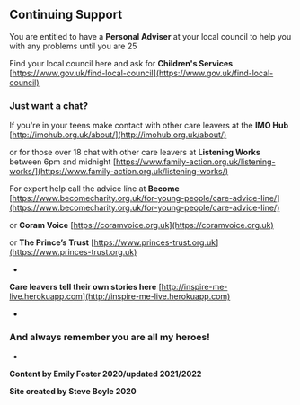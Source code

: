
## Continuing Support

You are entitled to have a **Personal Adviser** at your local council to help you with any problems until you are 25

Find your local council here and ask for **Children's Services**
[https://www.gov.uk/find-local-council](https://www.gov.uk/find-local-council)


### Just want a chat?

If you're in your teens make contact with other care leavers at the **IMO Hub**
[http://imohub.org.uk/about/](http://imohub.org.uk/about/)

or for those over 18 chat with other care leavers at **Listening Works** between 6pm and midnight [https://www.family-action.org.uk/listening-works/](https://www.family-action.org.uk/listening-works/)



For expert help call the advice line at **Become** [https://www.becomecharity.org.uk/for-young-people/care-advice-line/](https://www.becomecharity.org.uk/for-young-people/care-advice-line/)


or **Coram Voice**
[https://coramvoice.org.uk](https://coramvoice.org.uk)


or **The Prince’s Trust**
[https://www.princes-trust.org.uk](https://www.princes-trust.org.uk)

*

**Care leavers tell their own stories here** [http://inspire-me-live.herokuapp.com](http://inspire-me-live.herokuapp.com)

*



### And always remember you are all my heroes!


*


**Content by Emily Foster 2020/updated 2021/2022**

**Site created by Steve Boyle 2020**
